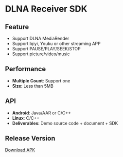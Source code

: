 # DLNA Receiver SDK

## Feature

* Support DLNA MediaRender     
* Support Iqiyi, Youku or other streaming APP    
* Support PAUSE/PLAY/SEEK/STOP   
* Support picture/video/music                 

## Performance       

* **Multiple Count**: Support one               
* **Size**: Less than 5MB              

## API

* **Android**: Java/AAR or C/C++           
* **Linux**: C/C++     
* **Deliverables**: Demo source code + document + SDK        

## Release Version          

[Download APK](https://github.com/WirelessPresentation/WirelessDisplay/releases/download/latest/BJCastTV.apk)


